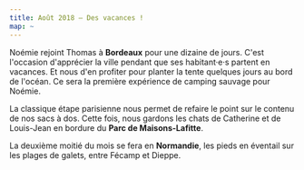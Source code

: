 ```yaml
---
title: Août 2018 — Des vacances !
map: ~
---
```


Noémie rejoint Thomas à **Bordeaux** pour une dizaine de jours.
C'est l'occasion d'apprécier la ville pendant que ses habitant·e·s partent en vacances. Et nous d'en profiter pour planter la tente quelques jours au bord de l'océan. Ce sera la première expérience de camping sauvage pour Noémie.

La classique étape parisienne nous permet de refaire le point sur le contenu de nos sacs à dos.
Cette fois, nous gardons les chats de Catherine et de Louis-Jean en bordure du **Parc de Maisons-Lafitte**.

La deuxième moitié du mois se fera en **Normandie**, les pieds en éventail sur les plages de galets, entre Fécamp et Dieppe.
